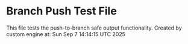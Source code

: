 # Branch Push Test File
This file tests the push-to-branch safe output functionality.
Created by custom engine at: Sun Sep  7 14:14:15 UTC 2025
